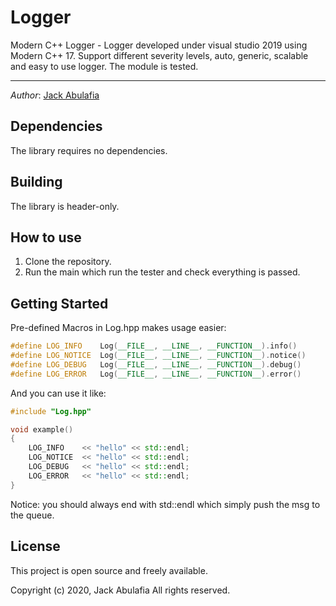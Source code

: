 # Logger
Modern C++ Logger - Logger developed under visual studio 2019 using Modern C++ 17.
Support different severity levels, auto, generic, scalable and easy to use logger.
The module is tested.

----
*Author*:      [Jack Abulafia](https://www.linkedin.com/in/jackabu)

## Dependencies
The library requires no dependencies.

## Building 
The library is header-only. 

## How to use
1) Clone the repository.
2) Run the main which run the tester and check everything is passed.

## Getting Started
Pre-defined Macros in Log.hpp makes usage easier:
```cpp
#define LOG_INFO	Log(__FILE__, __LINE__, __FUNCTION__).info()
#define LOG_NOTICE	Log(__FILE__, __LINE__, __FUNCTION__).notice()
#define LOG_DEBUG	Log(__FILE__, __LINE__, __FUNCTION__).debug()
#define LOG_ERROR	Log(__FILE__, __LINE__, __FUNCTION__).error()
```

And you can use it like:
```cpp
#include "Log.hpp"

void example()
{
	LOG_INFO	<< "hello" << std::endl;
	LOG_NOTICE	<< "hello" << std::endl;
	LOG_DEBUG	<< "hello" << std::endl;
	LOG_ERROR	<< "hello" << std::endl;
}
```

Notice: you should always end with std::endl which simply push the msg to the queue.

## License 
This project is open source and freely available.

  Copyright (c) 2020, Jack Abulafia 
  All rights reserved.
